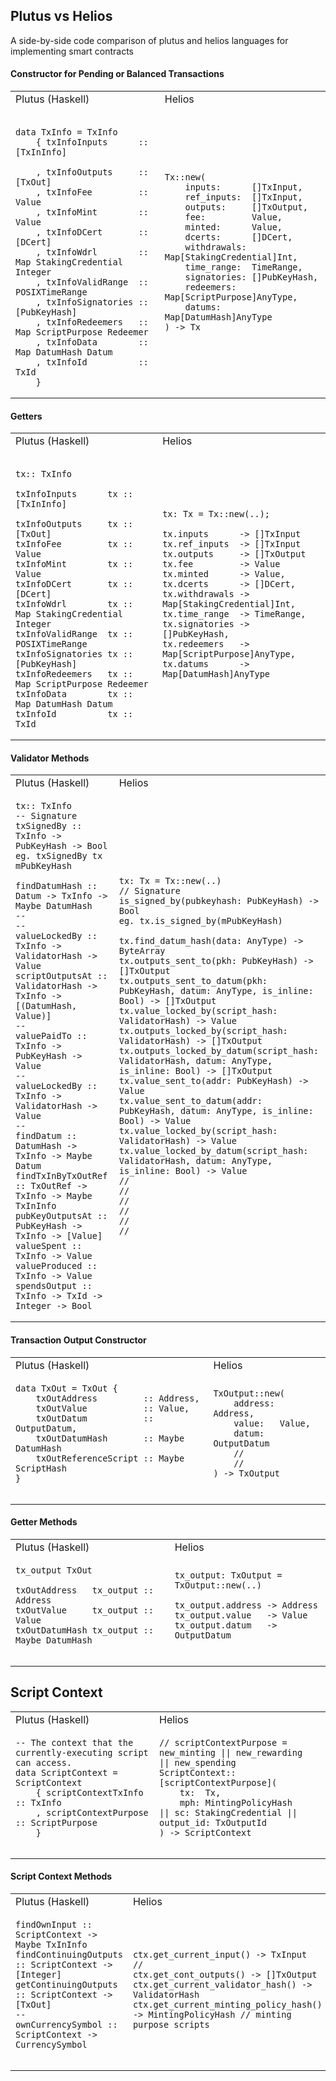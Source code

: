 ## Plutus vs Helios 
A side-by-side code comparison of plutus and helios languages for implementing smart contracts

#### Constructor for Pending or Balanced Transactions

<table>
<tr>
<td> Plutus (Haskell) </td> <td> Helios </td>
</tr>
<tr>
<td>

```

data TxInfo = TxInfo
    { txInfoInputs      :: [TxInInfo] 
    
    , txInfoOutputs     :: [TxOut]
    , txInfoFee         :: Value 
    , txInfoMint        :: Value
    , txInfoDCert       :: [DCert]
    , txInfoWdrl        :: Map StakingCredential Integer
    , txInfoValidRange  :: POSIXTimeRange 
    , txInfoSignatories :: [PubKeyHash] 
    , txInfoRedeemers   :: Map ScriptPurpose Redeemer
    , txInfoData        :: Map DatumHash Datum
    , txInfoId          :: TxId
    }
```

</td>

<td>

```
Tx::new(
    inputs:      []TxInput,
    ref_inputs:  []TxInput,
    outputs:     []TxOutput,
    fee:         Value,
    minted:      Value,
    dcerts:      []DCert,
    withdrawals: Map[StakingCredential]Int,
    time_range:  TimeRange,
    signatories: []PubKeyHash,
    redeemers:   Map[ScriptPurpose]AnyType,
    datums:      Map[DatumHash]AnyType
) -> Tx
```

</td>
</tr>
</table>

<h4> Getters </h4>

<table>
<tr>
<td> Plutus (Haskell) </td> <td> Helios </td>
</tr>
<tr>
<td>

```

tx:: TxInfo

txInfoInputs      tx :: [TxInInfo] 

txInfoOutputs     tx :: [TxOut]
txInfoFee         tx :: Value 
txInfoMint        tx :: Value
txInfoDCert       tx :: [DCert]
txInfoWdrl        tx :: Map StakingCredential Integer
txInfoValidRange  tx :: POSIXTimeRange 
txInfoSignatories tx :: [PubKeyHash] 
txInfoRedeemers   tx :: Map ScriptPurpose Redeemer
txInfoData        tx :: Map DatumHash Datum
txInfoId          tx :: TxId

```

</td>

<td>

```
tx: Tx = Tx::new(..);

tx.inputs      -> []TxInput
tx.ref_inputs  -> []TxInput
tx.outputs     -> []TxOutput
tx.fee         -> Value
tx.minted      -> Value,
tx.dcerts      -> []DCert,
tx.withdrawals -> Map[StakingCredential]Int,
tx.time_range  -> TimeRange,
tx.signatories -> []PubKeyHash,
tx.redeemers   -> Map[ScriptPurpose]AnyType,
tx.datums      -> Map[DatumHash]AnyType

```

</td>
</tr>
</table>

<h4> Validator Methods </h4>

<table>
<tr>
<td> Plutus (Haskell) </td> <td> Helios </td>
</tr>
<tr>
<td>

```
tx:: TxInfo
-- Signature
txSignedBy :: TxInfo -> PubKeyHash -> Bool
eg. txSignedBy tx mPubKeyHash

findDatumHash :: Datum -> TxInfo -> Maybe DatumHash
--
--
valueLockedBy :: TxInfo -> ValidatorHash -> Value
scriptOutputsAt :: ValidatorHash -> TxInfo -> [(DatumHash, Value)]
--
valuePaidTo :: TxInfo -> PubKeyHash -> Value
--
valueLockedBy :: TxInfo -> ValidatorHash -> Value
--
findDatum :: DatumHash -> TxInfo -> Maybe Datum
findTxInByTxOutRef :: TxOutRef -> TxInfo -> Maybe TxInInfo
pubKeyOutputsAt :: PubKeyHash -> TxInfo -> [Value]
valueSpent :: TxInfo -> Value
valueProduced :: TxInfo -> Value
spendsOutput :: TxInfo -> TxId -> Integer -> Bool

```

</td>

<td>

```
tx: Tx = Tx::new(..)
// Signature
is_signed_by(pubkeyhash: PubKeyHash) -> Bool
eg. tx.is_signed_by(mPubKeyHash)

tx.find_datum_hash(data: AnyType) -> ByteArray
tx.outputs_sent_to(pkh: PubKeyHash) -> []TxOutput
tx.outputs_sent_to_datum(pkh: PubKeyHash, datum: AnyType, is_inline: Bool) -> []TxOutput
tx.value_locked_by(script_hash: ValidatorHash) -> Value
tx.outputs_locked_by(script_hash: ValidatorHash) -> []TxOutput
tx.outputs_locked_by_datum(script_hash: ValidatorHash, datum: AnyType, is_inline: Bool) -> []TxOutput
tx.value_sent_to(addr: PubKeyHash) -> Value
tx.value_sent_to_datum(addr: PubKeyHash, datum: AnyType, is_inline: Bool) -> Value
tx.value_locked_by(script_hash: ValidatorHash) -> Value
tx.value_locked_by_datum(script_hash: ValidatorHash, datum: AnyType, is_inline: Bool) -> Value
//
//
//
//
//
//

```

</td>
</tr>
</table>

<h4> Transaction Output Constructor </h4>

<table>
<tr>
<td> Plutus (Haskell) </td> <td> Helios </td>
</tr>
<tr>
<td>

```
data TxOut = TxOut {
    txOutAddress         :: Address,
    txOutValue           :: Value,
    txOutDatum           :: OutputDatum,
    txOutDatumHash       :: Maybe DatumHash
    txOutReferenceScript :: Maybe ScriptHash
} 
    
```

</td>

<td>

```
TxOutput::new(
    address: Address,
    value:   Value,
    datum:   OutputDatum
    //
    //
) -> TxOutput
  
```

</td>
</tr>
</table>

<h4> Getter Methods </h4>

<table>
<tr>
<td> Plutus (Haskell) </td> <td> Helios </td>
</tr>
<tr>
<td>

```
tx_output TxOut

txOutAddress   tx_output :: Address
txOutValue     tx_output :: Value
txOutDatumHash tx_output :: Maybe DatumHash
    
```

</td>

<td>

```
tx_output: TxOutput = TxOutput::new(..)
    
tx_output.address -> Address
tx_output.value   -> Value
tx_output.datum   -> OutputDatum
    
```

</td>
</tr>
</table>

<h2> Script Context </h2>

<table>
<tr>
<td> Plutus (Haskell) </td> <td> Helios </td>
</tr>
<tr>
<td>

```
-- The context that the currently-executing script can access.
data ScriptContext = ScriptContext
    { scriptContextTxInfo  :: TxInfo 
    , scriptContextPurpose :: ScriptPurpose 
    }
    
```

</td>

<td>

```
// scriptContextPurpose = new_minting || new_rewarding         || new_spending
ScriptContext::[scriptContextPurpose](
    tx:  Tx,
    mph: MintingPolicyHash            || sc: StakingCredential || output_id: TxOutputId
) -> ScriptContext
    
```

</td>
</tr>
</table>


<h4> Script Context Methods</h4>

<table>
<tr>
<td> Plutus (Haskell) </td> <td> Helios </td>
</tr>
<tr>
<td>

```
findOwnInput :: ScriptContext -> Maybe TxInInfo
findContinuingOutputs :: ScriptContext -> [Integer]
getContinuingOutputs :: ScriptContext -> [TxOut]
--
ownCurrencySymbol :: ScriptContext -> CurrencySymbol
    
```

</td>

<td>

```
ctx.get_current_input() -> TxInput
//
ctx.get_cont_outputs() -> []TxOutput
ctx.get_current_validator_hash() -> ValidatorHash          
ctx.get_current_minting_policy_hash() -> MintingPolicyHash // minting purpose scripts

```

</td>
</tr>
</table>

